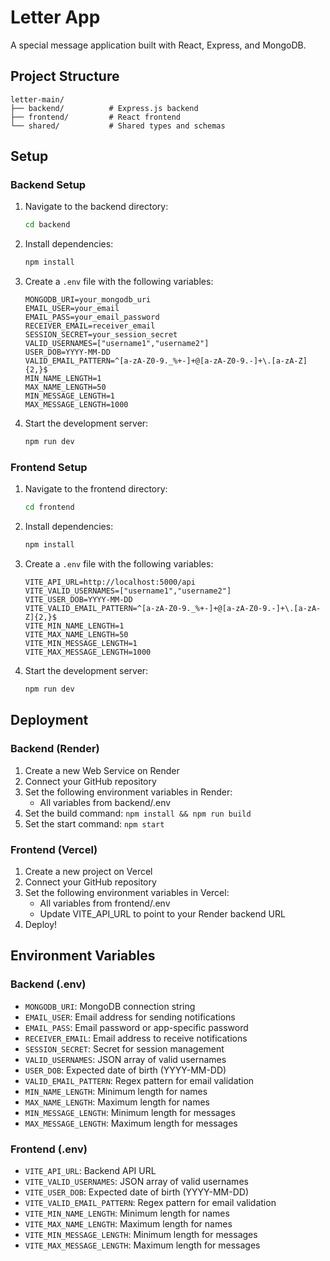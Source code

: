 # Letter App

A special message application built with React, Express, and MongoDB.

## Project Structure

```
letter-main/
├── backend/          # Express.js backend
├── frontend/         # React frontend
└── shared/           # Shared types and schemas
```

## Setup

### Backend Setup

1. Navigate to the backend directory:
   ```bash
   cd backend
   ```

2. Install dependencies:
   ```bash
   npm install
   ```

3. Create a `.env` file with the following variables:
   ```
   MONGODB_URI=your_mongodb_uri
   EMAIL_USER=your_email
   EMAIL_PASS=your_email_password
   RECEIVER_EMAIL=receiver_email
   SESSION_SECRET=your_session_secret
   VALID_USERNAMES=["username1","username2"]
   USER_DOB=YYYY-MM-DD
   VALID_EMAIL_PATTERN=^[a-zA-Z0-9._%+-]+@[a-zA-Z0-9.-]+\.[a-zA-Z]{2,}$
   MIN_NAME_LENGTH=1
   MAX_NAME_LENGTH=50
   MIN_MESSAGE_LENGTH=1
   MAX_MESSAGE_LENGTH=1000
   ```

4. Start the development server:
   ```bash
   npm run dev
   ```

### Frontend Setup

1. Navigate to the frontend directory:
   ```bash
   cd frontend
   ```

2. Install dependencies:
   ```bash
   npm install
   ```

3. Create a `.env` file with the following variables:
   ```
   VITE_API_URL=http://localhost:5000/api
   VITE_VALID_USERNAMES=["username1","username2"]
   VITE_USER_DOB=YYYY-MM-DD
   VITE_VALID_EMAIL_PATTERN=^[a-zA-Z0-9._%+-]+@[a-zA-Z0-9.-]+\.[a-zA-Z]{2,}$
   VITE_MIN_NAME_LENGTH=1
   VITE_MAX_NAME_LENGTH=50
   VITE_MIN_MESSAGE_LENGTH=1
   VITE_MAX_MESSAGE_LENGTH=1000
   ```

4. Start the development server:
   ```bash
   npm run dev
   ```

## Deployment

### Backend (Render)

1. Create a new Web Service on Render
2. Connect your GitHub repository
3. Set the following environment variables in Render:
   - All variables from backend/.env
4. Set the build command: `npm install && npm run build`
5. Set the start command: `npm start`

### Frontend (Vercel)

1. Create a new project on Vercel
2. Connect your GitHub repository
3. Set the following environment variables in Vercel:
   - All variables from frontend/.env
   - Update VITE_API_URL to point to your Render backend URL
4. Deploy!

## Environment Variables

### Backend (.env)
- `MONGODB_URI`: MongoDB connection string
- `EMAIL_USER`: Email address for sending notifications
- `EMAIL_PASS`: Email password or app-specific password
- `RECEIVER_EMAIL`: Email address to receive notifications
- `SESSION_SECRET`: Secret for session management
- `VALID_USERNAMES`: JSON array of valid usernames
- `USER_DOB`: Expected date of birth (YYYY-MM-DD)
- `VALID_EMAIL_PATTERN`: Regex pattern for email validation
- `MIN_NAME_LENGTH`: Minimum length for names
- `MAX_NAME_LENGTH`: Maximum length for names
- `MIN_MESSAGE_LENGTH`: Minimum length for messages
- `MAX_MESSAGE_LENGTH`: Maximum length for messages

### Frontend (.env)
- `VITE_API_URL`: Backend API URL
- `VITE_VALID_USERNAMES`: JSON array of valid usernames
- `VITE_USER_DOB`: Expected date of birth (YYYY-MM-DD)
- `VITE_VALID_EMAIL_PATTERN`: Regex pattern for email validation
- `VITE_MIN_NAME_LENGTH`: Minimum length for names
- `VITE_MAX_NAME_LENGTH`: Maximum length for names
- `VITE_MIN_MESSAGE_LENGTH`: Minimum length for messages
- `VITE_MAX_MESSAGE_LENGTH`: Maximum length for messages
